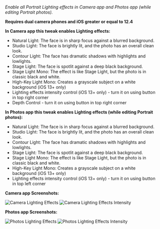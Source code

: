 *Enable all Portrait Lighting effects in Camera app and Photos app (while editing Portrait photos).*

**Requires dual camera phones and iOS greater or equal to 12.4**

**In Camera app this tweak enables Lighting effects:**
- Natural Light: The face is in sharp focus against a blurred background.
- Studio Light: The face is brightly lit, and the photo has an overall clean look.
- Contour Light: The face has dramatic shadows with highlights and lowlights.
- Stage Light: The face is spotlit against a deep black background.
- Stage Light Mono: The effect is like Stage Light, but the photo is in classic black and white.
- High-Key Light Mono: Creates a grayscale subject on a white background (iOS 13+ only)
- Lighting effects intensity control (iOS 13+ only) - turn it on using button in top right corner
- Depth Control - turn it on using button in top right corner

**In Photos app this tweak enables Lighting effects (while editing Portrait photos):**
- Natural Light: The face is in sharp focus against a blurred background.
- Studio Light: The face is brightly lit, and the photo has an overall clean look.
- Contour Light: The face has dramatic shadows with highlights and lowlights.
- Stage Light: The face is spotlit against a deep black background.
- Stage Light Mono: The effect is like Stage Light, but the photo is in classic black and white.
- High-Key Light Mono: Creates a grayscale subject on a white background (iOS 13+ only)
- Lighting effects intensity control (iOS 13+ only) - turn it on using button in top left corner

**Camera app Screenshots:**

![Camera Lighting Effects](screenshots/camera_lighting_effects.png)
![Camera Lighting Effects Intensity](screenshots/camera_lighting_effects_intensity.png)

**Photos app Screenshots:**

![Photos Lighting Effects](screenshots/photos_lighting_effects.png)
![Photos Lighting Effects Intensity](screenshots/photos_lighting_effects_intensity.png)
